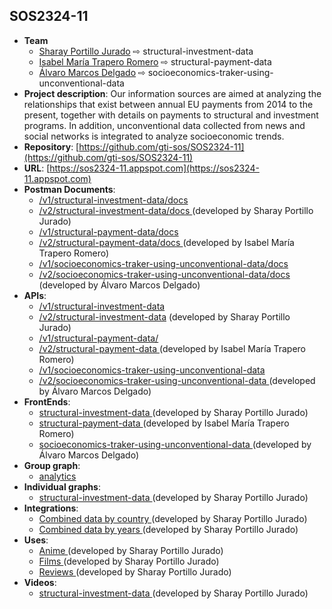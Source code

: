 ## SOS2324-11

- **Team**
  - [Sharay Portillo Jurado](https://github.com/Sharay07) ⇨ structural-investment-data
  - [Isabel María Trapero Romero](https://github.com/isabeltrapero) ⇨ structural-payment-data
  - [Álvaro Marcos Delgado](https://github.com/marketes03) ⇨ socioeconomics-traker-using-unconventional-data
- **Project description**: Our information sources are aimed at analyzing the relationships that exist between annual EU payments from 2014 to the present, together with details on payments to structural and investment programs. In addition, unconventional data collected from news and social networks is integrated to analyze socioeconomic trends.
- **Repository**: [https://github.com/gti-sos/SOS2324-11](https://github.com/gti-sos/SOS2324-11)
- **URL**: [https://sos2324-11.appspot.com](https://sos2324-11.appspot.com)
- **Postman Documents**:
  - [/v1/structural-investment-data/docs ](https://sos2324-11.appspot.com/api/v1/structural-investment-data/docs)
  - [/v2/structural-investment-data/docs ](https://sos2324-11.appspot.com/api/v2/structural-investment-data/docs) (developed by Sharay Portillo Jurado)
  - [/v1/structural-payment-data/docs ](https://sos2324-11.appspot.com/api/v1/structural-payment-data/docs)
  - [/v2/structural-payment-data/docs ](https://sos2324-11.appspot.com/api/v2/structural-payment-data/docs) (developed by Isabel María Trapero Romero)
  - [/v1/socioeconomics-traker-using-unconventional-data/docs ](https://sos2324-11.appspot.com/api/v1/socioeconomics-traker-using-unconventional-data/docs) 
  - [/v2/socioeconomics-traker-using-unconventional-data/docs ](https://sos2324-11.appspot.com/api/v2/socioeconomics-traker-using-unconventional-data/docs) (developed by Álvaro Marcos Delgado)
- **APIs**:
  - [/v1/structural-investment-data](https://sos2324-11.appspot.com/api/v1/structural-investment-data)
  - [/v2/structural-investment-data](https://sos2324-11.appspot.com/api/v2/structural-investment-data) (developed by Sharay Portillo Jurado)
  - [/v1/structural-payment-data/ ](https://sos2324-11.appspot.com/api/v1/structural-payment-data)
  - [/v2/structural-payment-data ](https://sos2324-11.appspot.com/api/v2/structural-payment-data) (developed by Isabel María Trapero Romero)
  - [/v1/socioeconomics-traker-using-unconventional-data ](https://sos2324-11.appspot.com/api/v1/socioeconomics-traker-using-unconventional-data) 
  - [/v2/socioeconomics-traker-using-unconventional-data ](https://sos2324-11.appspot.com/api/v2/socioeconomics-traker-using-unconventional-data) (developed by Álvaro Marcos Delgado)
- **FrontEnds**:
  - [structural-investment-data ](https://sos2324-11.appspot.com/structural-investment)   (developed by Sharay Portillo Jurado)
  - [structural-payment-data ](https://sos2324-11.appspot.com/structural-payment-data) (developed by Isabel María Trapero Romero)
  - [socioeconomics-traker-using-unconventional-data ](https://sos2324-11.appspot.com/socioeconomics-tracker-using-unconventional-data) (developed by Álvaro Marcos Delgado)
- **Group graph**:
  - [analytics](https://sos2324-11.appspot.com/analytics) 
- **Individual graphs**:
   - [structural-investment-data ](https://sos2324-11.appspot.com/structural-investment/vista)   (developed by Sharay Portillo Jurado)
- **Integrations**:
  - [Combined data by country ](https://sos2324-11.appspot.com/integrations/structural-investment/integrations/conProxy)   (developed by Sharay Portillo Jurado) 
  - [Combined data by years ](https://sos2324-11.appspot.com/integrations/structural-investment/integrations/sinProxy)   (developed by Sharay Portillo Jurado)
- **Uses**:
  - [Anime ](https://sos2324-11.appspot.com/integrations/structural-investment/uses/anime)   (developed by Sharay Portillo Jurado)
  - [Films ](https://sos2324-11.appspot.com/integrations/structural-investment/uses/peliculas)   (developed by Sharay Portillo Jurado)
  - [Reviews ](https://sos2324-11.appspot.com/integrations/structural-investment/uses/reviews)   (developed by Sharay Portillo Jurado)
- **Videos**:
  - [structural-investment-data ](https://sos2324-11.appspot.com/about/structural-investment)   (developed by Sharay Portillo Jurado)
